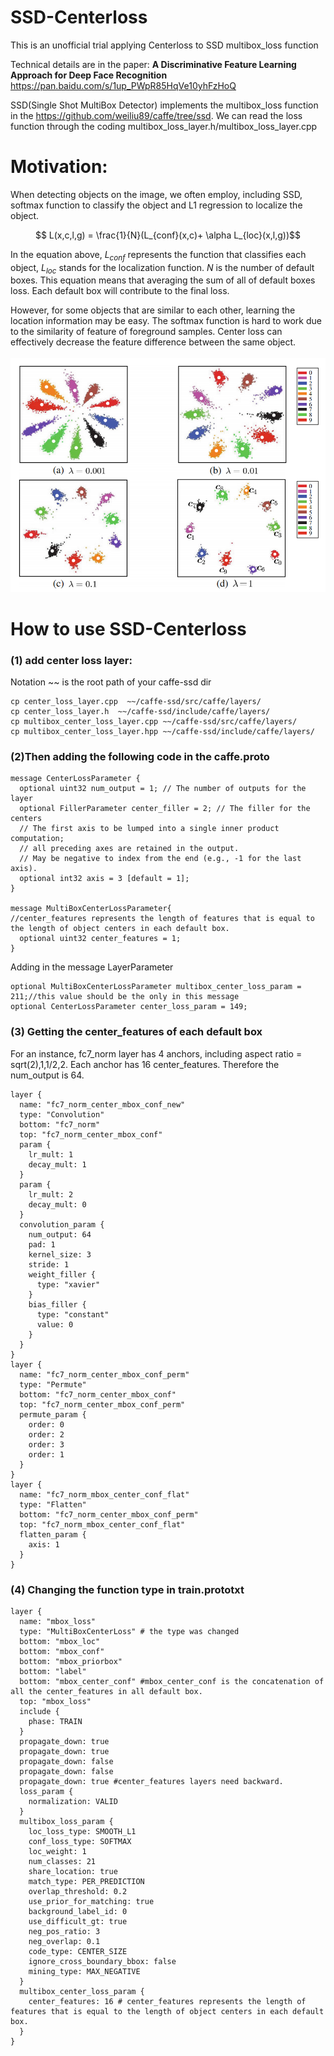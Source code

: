 # SSD-Centerloss
This is an unofficial trial applying Centerloss to SSD multibox_loss function 

Technical details are in the paper: **A Discriminative Feature Learning Approach for Deep Face Recognition**
https://pan.baidu.com/s/1up_PWpR85HqVe10yhFzHoQ

SSD(Single Shot MultiBox Detector) implements the multibox_loss function in the https://github.com/weiliu89/caffe/tree/ssd. We can read the loss function through the coding multibox_loss_layer.h/multibox_loss_layer.cpp

# Motivation:
When detecting objects on the image, we often employ, including SSD, softmax function to classify the object and L1 regression to localize the object. 

$$ L(x,c,l,g) = \frac{1}{N}(L_{conf}(x,c)+ \alpha L_{loc}(x,l,g))$$

In the equation above, $L_{conf}$ represents the function that classifies each object, $L_{loc}$ stands for the localization function. $N$ is the number of default boxes. This equation means that averaging the sum of all of default boxes loss. Each default box will contribute to the final loss.

However, for some objects that are similar to each other, learning the location information may be easy. The softmax function is hard to work due to the similarity of feature of foreground samples. Center loss can effectively decrease the feature difference between the same object.
<br>
<br>
![image](https://github.com/BOBrown/SSD-Centerloss/blob/master/center_loss.png)


# How to use SSD-Centerloss
### (1) add center loss layer:
Notation ~~ is the root path of your caffe-ssd dir
```
cp center_loss_layer.cpp  ~~/caffe-ssd/src/caffe/layers/
cp center_loss_layer.h  ~~/caffe-ssd/include/caffe/layers/
cp multibox_center_loss_layer.cpp ~~/caffe-ssd/src/caffe/layers/
cp multibox_center_loss_layer.hpp ~~/caffe-ssd/include/caffe/layers/
```
### (2)Then adding the following code in the caffe.proto
```
message CenterLossParameter {
  optional uint32 num_output = 1; // The number of outputs for the layer
  optional FillerParameter center_filler = 2; // The filler for the centers
  // The first axis to be lumped into a single inner product computation;
  // all preceding axes are retained in the output.
  // May be negative to index from the end (e.g., -1 for the last axis).
  optional int32 axis = 3 [default = 1];
}

message MultiBoxCenterLossParameter{
//center_features represents the length of features that is equal to the length of object centers in each default box.
  optional uint32 center_features = 1;
}
```
Adding  in the message LayerParameter 
```
optional MultiBoxCenterLossParameter multibox_center_loss_param = 211;//this value should be the only in this message
optional CenterLossParameter center_loss_param = 149;
```
### (3) Getting the center_features of each default box
For an instance, fc7_norm layer has 4 anchors, including 	aspect ratio = sqrt(2),1,1/2,2. Each anchor has 16 center_features. Therefore the num_output is 64.
```
layer {
  name: "fc7_norm_center_mbox_conf_new"
  type: "Convolution"
  bottom: "fc7_norm"
  top: "fc7_norm_center_mbox_conf"
  param {
    lr_mult: 1
    decay_mult: 1
  }
  param {
    lr_mult: 2
    decay_mult: 0
  }
  convolution_param {
    num_output: 64
    pad: 1
    kernel_size: 3
    stride: 1
    weight_filler {
      type: "xavier"
    }
    bias_filler {
      type: "constant"
      value: 0
    }
  }
}
layer {
  name: "fc7_norm_center_mbox_conf_perm"
  type: "Permute"
  bottom: "fc7_norm_center_mbox_conf"
  top: "fc7_norm_center_mbox_conf_perm"
  permute_param {
    order: 0
    order: 2
    order: 3
    order: 1
  }
}
layer {
  name: "fc7_norm_mbox_center_conf_flat"
  type: "Flatten"
  bottom: "fc7_norm_center_mbox_conf_perm"
  top: "fc7_norm_mbox_center_conf_flat"
  flatten_param {
    axis: 1
  }
}
```
### (4) Changing the function type in train.prototxt
```
layer {
  name: "mbox_loss"
  type: "MultiBoxCenterLoss" # the type was changed
  bottom: "mbox_loc"
  bottom: "mbox_conf"
  bottom: "mbox_priorbox"
  bottom: "label"
  bottom: "mbox_center_conf" #mbox_center_conf is the concatenation of all the center_features in all default box.
  top: "mbox_loss"
  include {
    phase: TRAIN
  }
  propagate_down: true
  propagate_down: true
  propagate_down: false
  propagate_down: false
  propagate_down: true #center_features layers need backward.
  loss_param {
    normalization: VALID
  }
  multibox_loss_param {
    loc_loss_type: SMOOTH_L1
    conf_loss_type: SOFTMAX
    loc_weight: 1
    num_classes: 21
    share_location: true
    match_type: PER_PREDICTION
    overlap_threshold: 0.2
    use_prior_for_matching: true
    background_label_id: 0
    use_difficult_gt: true
    neg_pos_ratio: 3
    neg_overlap: 0.1
    code_type: CENTER_SIZE
    ignore_cross_boundary_bbox: false
    mining_type: MAX_NEGATIVE
  }
  multibox_center_loss_param { 
    center_features: 16 # center_features represents the length of features that is equal to the length of object centers in each default box. 
  }
}
```